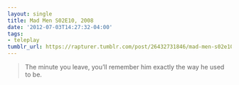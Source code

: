 ```yaml
---
layout: single
title: Mad Men S02E10, 2008
date: '2012-07-03T14:27:32-04:00'
tags:
- teleplay
tumblr_url: https://rapturer.tumblr.com/post/26432731846/mad-men-s02e10-2008
---
```

> The minute you leave, you’ll remember him exactly the way he used to be.

